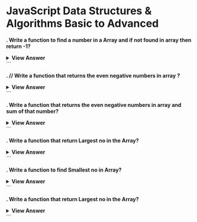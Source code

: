 # JavaScript Data Structures & Algorithms Basic to Advanced

**. Write a function to find a number in a Array and if not found in array then return -1?**

<details>
	<summary><b>View Answer</b></summary>
```javascript

let searchElement=(arr,num)=>{
for(let i=0;i<arr.length;i++)
{ if(num===arr[i]){
return i;
}  
}
return -1;
}

let arr=[2,3,4,5,6,7,8,9,10];
console.log(searchElement(arr,77));

</details> 
```

**. // Write a function that returns the even negative numbers in array ?**

<details>
	<summary><b>View Answer</b></summary>
```
let negatiuveNumbers = (arr) => {
  let newArr = [];

for (let i = 0; i < arr.length; i++) {
if (arr[i] < 0 && arr[i] % 2 == 0) {
newArr.push(arr[i]);
}
}
return { negatives: newArr, count: newArr.length };
};
arr = [1, 3, 4, 6, -4, -6, 7, -8, 66, -77, -90, -33, -87];
let result = negatiuveNumbers(arr);
console.log("Negative values", result.negatives);
console.log("total no:", result.count);

</details>
```

**. Write a function that returns the even negative numbers in array and sum of that number?**

<details>
	<summary><b>View Answer</b></summary>
```
arr = [1, 3, 4, 6, -4, -6, 7, -8, 66, -77, -90, -33, -87];
let result = arr.filter(res=>res<0);
console.log("Negative values", result);
console.log("Negative values", result.length);
let total=result.reduce((sum,count)=>sum+count);
console.log("Total sum of -negative values", total);
</details>
```

**. Write a function that return Largest no in the Array?**

<details>
	<summary><b>View Answer</b></summary>
```
let largestNumber = (arr) => {
  let largest = arr[0];
  for (let i = 0; i < arr.length; i++) {
    if (arr[i] > largest) {
      largest = arr[i];
    }
  }
  console.log(largest);
};

let arr = [3, 4, 5, 6, 7, 8, 9, 10, -5, -10, 11, 100];
largestNumber(arr);

//second method by filter 

let largestNumber = (arr) => {
  // Filter the array to find the element that is greater than or equal to all others
  let result = arr.filter(num => arr.every(x => num >= x));
  return result[0]; // The first (and only) element is the largest
};

let arr = [3, 4, 5, 6, 7, 8, 9, 10, -5, -10, 11, 100];
let result = largestNumber(arr);
console.log(result); // Output: 100

</details>
```

**. Write a function to find Smallest no in Array?**

<details>
	<summary><b>View Answer</b></summary>
```
let smallestNumber= (arr)=>{
let smallest=Infinity;
for(let i=0;i<arr.length;i++){
  if(arr[i]<smallest){
    smallest=arr[i];
  }
}
return smallest;
}

let arr=[1,3,-3,5,7,-20,44,20,33,55,-100];
let result=smallestNumber(arr);
console.log("Smallest no from the array:",result);
</details>
```

**. Write a function that return Largest no in the Array?**

<details>
	<summary><b>View Answer</b></summary>
```
  let SecondLargestNumber = (arr) => {
    let largest = arr[0];
    let secondLargest=arr[0];
    for (let i = 0; i < arr.length; i++) {
      if (arr[i] > largest) {
        secondLargest=largest;
        largest = arr[i];
      }
    }
    return secondLargest;
  };

  let arr = [99,3, 4, 5, 6, 7, 8, 9, 10, -5, -10, 11,50,100,101];
  let result=SecondLargestNumber(arr);
  console.log(result);
</details>
```






